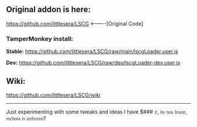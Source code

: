 ## Original addon is here:
https://github.com/littlesera/LSCG <----[Original Code]
### TamperMonkey install:
**Stable:** 
https://github.com/littlesera/LSCG/raw/main/lscgLoader.user.js

**Dev:** 
https://github.com/littlesera/LSCG/raw/dev/lscgLoader-dev.user.js
## Wiki:

https://github.com/littlesera/LSCG/wiki

------------------------------------
Just experimenting with some tweaks and ideas I have
$### 𝔏, 𝔡𝔬 𝔶𝔬𝔲 𝔨𝔫𝔬𝔴, 𝔪𝔢𝔡𝔬𝔯𝔞 𝔦𝔰 𝔲𝔫𝔣𝔲𝔫𝔫𝔶?
